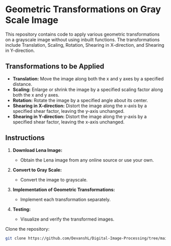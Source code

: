 # Geometric Transformations on Gray Scale Image

This repository contains code to apply various geometric transformations on a grayscale image without using inbuilt functions. The transformations include Translation, Scaling, Rotation, Shearing in X-direction, and Shearing in Y-direction.

## Transformations to be Applied

- **Translation:** Move the image along both the x and y axes by a specified distance.
- **Scaling:** Enlarge or shrink the image by a specified scaling factor along both the x and y axes.
- **Rotation:** Rotate the image by a specified angle about its center.
- **Shearing in X-direction:** Distort the image along the x-axis by a specified shear factor, leaving the y-axis unchanged.
- **Shearing in Y-direction:** Distort the image along the y-axis by a specified shear factor, leaving the x-axis unchanged.

## Instructions

1. **Download Lena Image:** 
   - Obtain the Lena image from any online source or use your own.

2. **Convert to Gray Scale:** 
   - Convert the image to grayscale.

3. **Implementation of Geometric Transformations:** 
   - Implement each transformation separately.

4. **Testing:** 
   - Visualize and verify the transformed images.


Clone the repository:

   ```bash
   git clone https://github.com/DevanshL/Digital-Image-Processing/tree/main/Assignment-02
   ```

   
